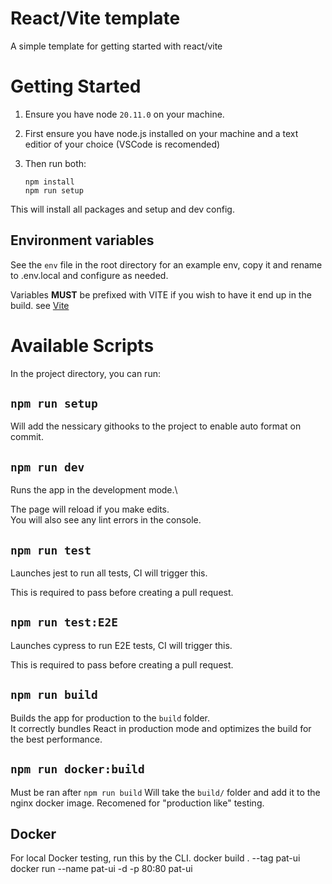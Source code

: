 # React/Vite template

A simple template for getting started with react/vite

# Getting Started

1.  Ensure you have node `20.11.0` on your machine.
2.  First ensure you have node.js installed on your machine and a text editior of your choice (VSCode is recomended)
3.  Then run both:

        npm install
        npm run setup

This will install all packages and setup and dev config.

## Environment variables

See the `env` file in the root directory for
an example env, copy it and rename to .env.local and configure as needed.

Variables **MUST** be prefixed with VITE if you wish to have it end up in the
build. see [Vite](https://vitejs.dev/guide/env-and-mode)

# Available Scripts

In the project directory, you can run:

## `npm run setup`

Will add the nessicary githooks to the project
to enable auto format on commit.

## `npm run dev`

Runs the app in the development mode.\

The page will reload if you make edits.\
You will also see any lint errors in the console.

## `npm run test`

Launches jest to run all tests, CI will trigger this.

This is required to pass before creating a pull request.

## `npm run test:E2E`

Launches cypress to run E2E tests, CI will trigger this.

This is required to pass before creating a pull request.

## `npm run build`

Builds the app for production to the `build` folder.\
It correctly bundles React in production mode and optimizes the build for the best performance.

## `npm run docker:build`

Must be ran after `npm run build`
Will take the `build/` folder and add it to the nginx docker image.
Recomened for "production like" testing.

## Docker

For local Docker testing, run this by the CLI.
docker build . --tag pat-ui
docker run --name pat-ui -d -p 80:80 pat-ui
